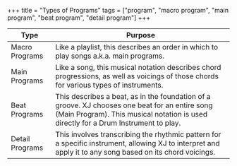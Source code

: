 +++
title = "Types of Programs"
tags = ["program", "macro program", "main program", "beat program", "detail program"]
+++


| Type            | Purpose                                                                                                                                      |
|-----------------|----------------------------------------------------------------------------------------------------------------------------------------------|
| Macro Programs  | Like a playlist, this describes an order in which to play songs a.k.a. main programs.                                                       |
| Main Programs   | Like a song, this musical notation describes chord progressions, as well as voicings of those chords for various types of instruments.      |
| Beat Programs   | This describes a beat, as in the foundation of a groove. XJ chooses one beat for an entire song (Main Program). This musical notation is used directly for a Drum Instrument to play. |
| Detail Programs | This involves transcribing the rhythmic pattern for a specific instrument, allowing XJ to interpret and apply it to any song based on its chord voicings. |

